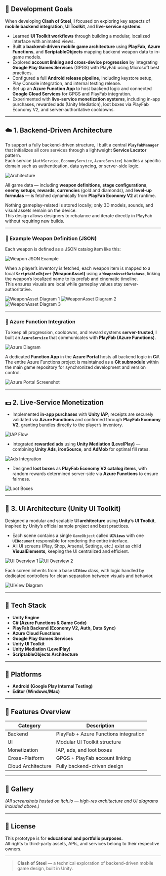 ## 🎯 Development Goals

When developing **Clash of Steel**, I focused on exploring key aspects of **mobile backend integration**, **UI Toolkit**, and **live-service systems**.

- Learned **UI Toolkit workflows** through building a modular, localized interface with animated views.  
- Built a **backend-driven mobile game architecture** using **PlayFab**, **Azure Functions**, and **ScriptableObjects** mapping backend weapon data to in-game models.  
- Explored **account linking and cross-device progression** by integrating **Google Play Games Services** (GPGS) with PlayFab using Microsoft best practices.  
- Configured a full **Android release pipeline**, including keystore setup, Play Console integration, and internal testing release.  
- Set up an **Azure Function App** to host backend logic and connected **Google Cloud Services** for GPGS and PlayFab integration.  
- Experimented with **live-service monetization systems**, including in-app purchases, rewarded ads (Unity Mediation), loot boxes via PlayFab Economy V2, and server-authoritative cooldowns.

---

## ☁️ 1. Backend-Driven Architecture

To support a fully backend-driven structure, I built a central **`PlayFabManager`** that initializes all core services through a lightweight **Service Locator** pattern.  
Each service (`AuthService`, `EconomyService`, `AzureService`) handles a specific domain such as authentication, data syncing, or server-side logic.

![Architecture](https://img.itch.zone/aW1nLzIzODM5OTAyLnBuZw==/original/GjjyAC.png)

All game data — including **weapon definitions**, **stage configurations**, **enemy setups**, **rewards**, **currencies** (gold and diamonds), and **level-up formulas** — is fetched dynamically from **PlayFab Economy V2** at runtime.  

Nothing gameplay-related is stored locally; only 3D models, sounds, and visual assets remain on the device.  
This design allows designers to rebalance and iterate directly in PlayFab without requiring new builds.

---

### 🧱 Example Weapon Definition (JSON)

Each weapon is defined as a JSON catalog item like this:

![Weapon JSON Example](https://img.itch.zone/aW1nLzIzODQwMDg5LnBuZw==/original/%2BvhYQJ.png)

When a player’s inventory is fetched, each weapon item is mapped to a local **`ScriptableObject` (WeaponAsset)** using a **`WeaponAssetDatabase`**, linking the weapon’s localized name to its prefab and cinematic timeline.  
This ensures visuals are local while gameplay values stay server-authoritative.

![WeaponAsset Diagram 1](https://img.itch.zone/aW1nLzIzODQwMTk2LnBuZw==/original/nPwpwd.png)
![WeaponAsset Diagram 2](https://img.itch.zone/aW1nLzIzODQwMjAxLnBuZw==/original/qaN65k.png)
![WeaponAsset Diagram 3](https://img.itch.zone/aW1nLzIzODQwMjA3LnBuZw==/original/NOet5t.png)

---

### 🔧 Azure Function Integration

To keep all progression, cooldowns, and reward systems **server-trusted**, I built an **`AzureService`** that communicates with **PlayFab (Azure Functions)**.

![Azure Diagram](https://img.itch.zone/aW1nLzIzODQwNDM3LnBuZw==/original/1sgZc7.png)

A dedicated **Function App** in the **Azure Portal** hosts all backend logic in **C#**.  
The entire Azure Functions project is maintained as a **Git submodule** within the main game repository for synchronized development and version control.

![Azure Portal Screenshot](https://img.itch.zone/aW1nLzIzODQwNDk5LnBuZw==/original/1GI0A3.png)

---

## 💵 2. Live-Service Monetization

- Implemented **in-app purchases** with **Unity IAP**; receipts are securely validated via **Azure Functions** and confirmed through **PlayFab Economy V2**, granting bundles directly to the player’s inventory.

![IAP Flow](https://img.itch.zone/aW1nLzIzODQwNjIxLnBuZw==/original/3fx9CV.png)

- Integrated **rewarded ads** using **Unity Mediation (LevelPlay)** — combining **Unity Ads**, **ironSource**, and **AdMob** for optimal fill rates.

![Ads Integration](https://img.itch.zone/aW1nLzIzODQwNjgzLnBuZw==/original/0LmQKl.png)

- Designed **loot boxes** as **PlayFab Economy V2 catalog items**, with random rewards determined server-side via **Azure Functions** to ensure fairness.

![Loot Boxes](https://img.itch.zone/aW1nLzIzODQwODg4LnBuZw==/original/mJGj%2FE.png)

---

## 🧩 3. UI Architecture (Unity UI Toolkit)

Designed a modular and scalable **UI architecture** using **Unity’s UI Toolkit**, inspired by Unity’s official sample project and best practices.

- Each scene contains a single `GameObject` called **`UIViews`** with one **`UIDocument`** responsible for rendering the entire interface.  
- All UI screens (Play, Shop, Arsenal, Settings, etc.) exist as child **VisualElements**, keeping the UI centralized and efficient.

![UI Overview 1](https://img.itch.zone/aW1nLzIzODQwOTU3LnBuZw==/original/eDn73o.png)
![UI Overview 2](https://img.itch.zone/aW1nLzIzODQwOTY1LnBuZw==/original/gQKrXV.png)

Each screen inherits from a base **`UIView`** class, with logic handled by dedicated controllers for clean separation between visuals and behavior.

![UIView Diagram](https://img.itch.zone/aW1nLzIzODQwOTM3LnBuZw==/original/oL6CC8.png)

---

## 🧠 Tech Stack

- **Unity Engine**
- **C# (Azure Functions & Game Code)**
- **PlayFab Backend (Economy V2, Auth, Data Sync)**
- **Azure Cloud Functions**
- **Google Play Games Services**
- **Unity UI Toolkit**
- **Unity Mediation (LevelPlay)**
- **ScriptableObjects Architecture**

---

## 📱 Platforms

- **Android (Google Play Internal Testing)**  
- **Editor (Windows/Mac)**

---

## 🧰 Features Overview

| Category | Description |
|-----------|--------------|
| Backend | PlayFab + Azure Functions integration |
| UI | Modular UI Toolkit structure |
| Monetization | IAP, ads, and loot boxes |
| Cross-Platform | GPGS + PlayFab account linking |
| Cloud Architecture | Fully backend-driven design |

---

## 📸 Gallery

*(All screenshots hosted on itch.io — high-res architecture and UI diagrams included above.)*

---

## 📄 License

This prototype is for **educational and portfolio purposes**.  
All rights to third-party assets, APIs, and services belong to their respective owners.

---

> **Clash of Steel** — a technical exploration of backend-driven mobile game design, built in Unity.
